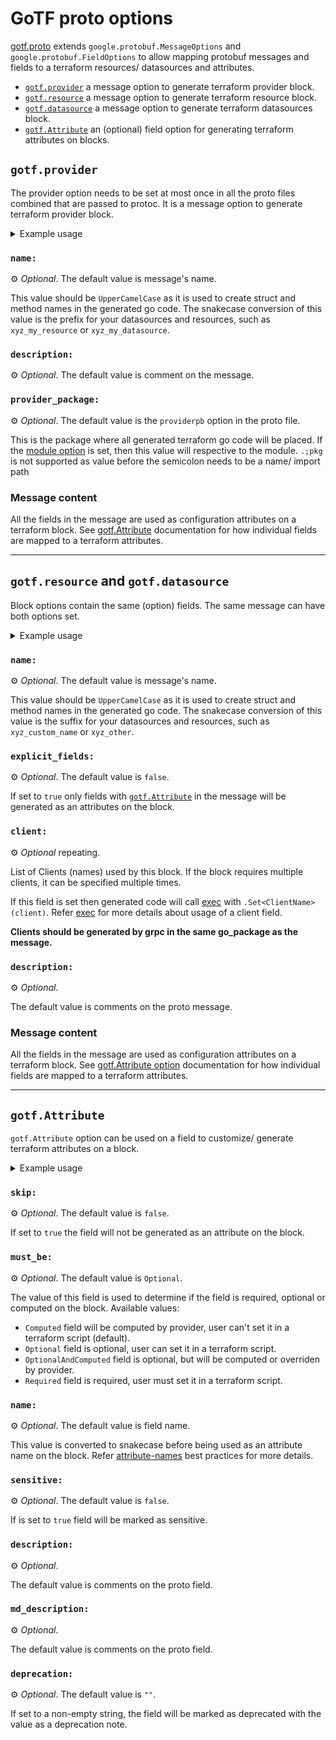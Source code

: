 # GoTF proto options

[gotf.proto] extends `google.protobuf.MessageOptions` and `google.protobuf.FieldOptions`
to allow mapping protobuf messages and fields to a terraform resources/ datasources and attributes.

- [`gotf.provider`](#gotfprovider) a message option to generate terraform provider block.
- [`gotf.resource`](#gotfresource-and-gotfdatasource) a message option to generate terraform resource block.
- [`gotf.datasource`](#gotfresource-and-gotfdatasource) a message option to generate terraform datasources block.
- [`gotf.Attribute`](#gotfattribute) an (optional) field option for generating terraform attributes on blocks.

## `gotf.provider`

The provider option needs to be set at most once in all the proto files combined that are passed to protoc.
It is a message option to generate terraform provider block.

<details>
<summary>Example usage</summary>

```proto
message MyProvider {
  option (gotf.provider) = {
    name: "Xyz"
    description: "Desction set on the provider schema in terrafrom"
    provider_package: "github.com/travix/gotf-example/providerpb"
  };
  // ... message content
}
```

</details>

### `name:`

⚙️ _Optional_. The default value is message's name.

This value should be `UpperCamelCase` as it is used to create struct and method names in the generated go code.
The snakecase conversion of this value is the prefix for your datasources and resources, such as `xyz_my_resource` or  `xyz_my_datasource`.

### `description:`

⚙️ _Optional_. The default value is comment on the message.

### `provider_package:`

⚙️ _Optional_. The default value is the `providerpb` option in the proto file.

This is the package where all generated terraform go code will be placed.
If the [module option] is set, then this value will respective to the module.
`.;pkg` is not supported as value before the semicolon needs to be a name/ import path

### Message content

All the fields in the message are used as configuration attributes on a terraform block.
See [gotf.Attribute](#gotfattribute) documentation for how individual fields are mapped to a terraform attributes.

---

## `gotf.resource` and `gotf.datasource`

Block options contain the same (option) fields. The same message can have both options set.

<details>
<summary>Example usage</summary>

```proto
message MyResource {
  option (gotf.resource) = {
    name: "CustomName"
    explicit_fields: true
    client: "MyResourceServiceClient"
    client: "OtherResourceServiceClient"
    description: "Desction set on the resource schema in terrafrom"
  };
  // ... message content
}

// Other comment that will be used as description on the datasource block
message Other {
  option (gotf.datasource) = {};
  // ... message content
}
```

</details>

### `name:`

⚙️ _Optional_. The default value is message's name.

This value should be `UpperCamelCase` as it is used to create struct and method names in the generated go code.
The snakecase conversion of this value is the suffix for your datasources and resources, such as `xyz_custom_name` or  `xyz_other`.

### `explicit_fields:`

⚙️ _Optional_. The default value is `false`.

If set to `true` only fields with [`gotf.Attribute`](#gotfattribute-option) in the message will be generated as an attributes on the block.

### `client:`

⚙️ _Optional_ repeating.

List of Clients (names) used by this block. If the block requires multiple clients, it can be specified multiple times.

If this field is set then generated code will call [exec] with `.Set<ClientName>(client)`.
Refer [exec] for more details about usage of a client field.

**Clients should be generated by grpc in the same go_package as the message.**

### `description:`

⚙️ _Optional_.

The default value is comments on the proto message.

### Message content

All the fields in the message are used as configuration attributes on a terraform block.
See [gotf.Attribute option](#gotfattribute-option) documentation for how individual fields are mapped to a terraform attributes.

---

## `gotf.Attribute`

`gotf.Attribute` option can be used on a field to customize/ generate terraform attributes on a block.

<details>
<summary>Example usage</summary>

```proto
message MyProvider {
  option (gotf.provider) = {};
  string endpoint = 1; // will be generated as `endpoint` attribute
  string secret_key = 1 [(gotf.attribute) = { sensitive: true }];  // will be generated as `secret_key` attribute with `sensitive` set to true
}

message MyResource {
  option (gotf.resource) = {};
  string name = 1;
  string email = 2 [(gotf.attribute) = { skip: true }]; // this field will not be generated as an attribute
}

message OtherDatasource {
  option (gotf.datasource) = { explicit_fields: true };
  string name = 1; // this field will not be generated as an attribute
  string email = 2 [(gotf.attribute) = { must_be: Required, md_description: "md-desc", deprecation: "depre-note" }]; // will required attribute on the block
  string displayName = 3 [(gotf.attribute) = { must_be: Optional, sensitive: true, description: "desc",  }]; // will required attribute on the block
}
```

</details>

### `skip:`

⚙️ _Optional_. The default value is `false`.

If set to `true` the field will not be generated as an attribute on the block.

### `must_be:`

⚙️ _Optional_. The default value is `Optional`.

The value of this field is used to determine if the field is required, optional or computed on the block.
Available values:
- `Computed` field will be computed by provider, user can't set it in a terraform script (default).
- `Optional` field is optional, user can set it in a terraform script.
- `OptionalAndComputed` field is optional, but will be computed or overriden by provider.
- `Required` field is required, user must set it in a terraform script.

### `name:`

⚙️ _Optional_.
The default value is field name.

This value is converted to snakecase before being used as an attribute name on the block.
Refer [attribute-names] best practices for more details.

### `sensitive:`

⚙️ _Optional_. The default value is `false`.

If is set to `true` field will be marked as sensitive.

### `description:`

⚙️ _Optional_.

The default value is comments on the proto field.

### `md_description:`

⚙️ _Optional_.

The default value is comments on the proto field.

### `deprecation:`

⚙️ _Optional_. The default value is `""`.

If set to a non-empty string, the field will be marked as deprecated with the value as a deprecation note.

[gotf-example]: https://github.com/travix/gotf-example
[gotf]: https://github.com/travix/gotf
[gotf.proto]: ../gotf.proto
[buf.build/travix/gotf]: https://buf.build/travix/gotf
[attribute-names]: https://developer.hashicorp.com/terraform/plugin/best-practices/naming#attribute-names
[exec]: ./executor.md
[module option]: ./cli-options.md#module
